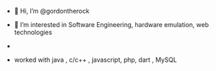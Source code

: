- 👋 Hi, I’m @gordontherock
- 👀 I’m interested in Software Engineering, hardware emulation, web technologies
- 

- worked with java , c/c++ , javascript, php, dart , MySQL

<!---
gordontherock/gordontherock is a ✨ special ✨ repository because its `README.md` (this file) appears on your GitHub profile.
You can click the Preview link to take a look at your changes.
--->
